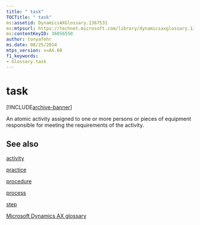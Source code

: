 ```yaml
---
title: " task"
TOCTitle: " task"
ms:assetid: DynamicsAXGlossary.1367531
ms:mtpsurl: https://technet.microsoft.com/library/dynamicsaxglossary.1367531(v=AX.60)
ms:contentKeyID: 36056550
author: tonyafehr
ms.date: 08/25/2014
mtps_version: v=AX.60
f1_keywords:
- Glossary.task
---
```


# task


[!INCLUDE[archive-banner](includes/archive-banner.md)]

An atomic activity assigned to one or more persons or pieces of equipment responsible for meeting the requirements of the activity.

## See also

[activity](activity.md)

[practice](practice.md)

[procedure](procedure.md)

[process](process.md)

[step](step.md)

[Microsoft Dynamics AX glossary](glossary/microsoft-dynamics-ax-glossary.md)

  


